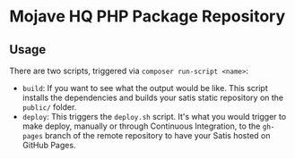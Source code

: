 # Mojave HQ PHP Package Repository

## Usage

There are two scripts, triggered via `composer run-script <name>`:

- `build`: If you want to see what the output would be like. This script installs the dependencies and builds your satis static repository on the `public/` folder.
- `deploy`: This triggers the `deploy.sh` script. It's what you would trigger to make deploy, manually or through Continuous Integration, to the `gh-pages` branch of the remote repository to have your Satis hosted on GitHub Pages.
